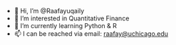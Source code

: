 - 👋 Hi, I’m @Raafayuqaily
- 👀 I’m interested in Quantitative Finance
- 🌱 I’m currently learning Python & R
- 📫 I can be reached via email: raafay@uchicago.edu

<!---
Raafayuqaily/Raafayuqaily is a ✨ special ✨ repository because its `README.md` (this file) appears on your GitHub profile.
You can click the Preview link to take a look at your changes.
--->
